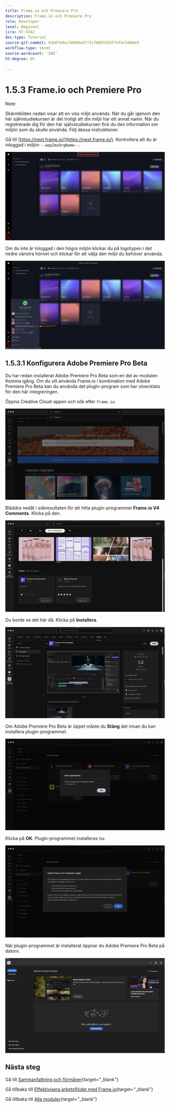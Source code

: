 ```yaml
---
title: Frame.io och Premiere Pro
description: Frame.io och Premiere Pro
role: Developer
level: Beginner
jira: KT-5342
doc-type: Tutorial
source-git-commit: 93e074dac589b0a8773cfd097d24f7efec5400e9
workflow-type: tm+mt
source-wordcount: '242'
ht-degree: 0%

---
```


# 1.5.3 Frame.io och Premiere Pro

>[!NOTE]
>
> Skärmbilden nedan visar att en viss miljö används. När du går igenom den här självstudiekursen är det troligt att din miljö har ett annat namn. När du registrerade dig för den här självstudiekursen fick du den information om miljön som du skulle använda. Följ dessa instruktioner.

Gå till [https://next.frame.io/](https://next.frame.io/). Kontrollera att du är inloggad i miljön `--aepImsOrgName--`.

![Frame.io](./images/frameio1.png)

Om du inte är inloggad i den högra miljön klickar du på logotypen i det nedre vänstra hörnet och klickar för att välja den miljö du behöver använda.

![Frame.io](./images/frameio2.png)

## 1.5.3.1 Konfigurera Adobe Premiere Pro Beta

Du har redan installerat Adobe Premiere Pro Beta som en del av modulen Komma igång. Om du vill använda Frame.io i kombination med Adobe Premiere Pro Beta kan du använda det plugin-program som har utvecklats för den här integreringen.

Öppna Creative Cloud-appen och sök efter `frame.io`.

![Frame.io](./images/frameio23.png)

Bläddra nedåt i sökresultaten för att hitta plugin-programmet **Frame.io V4 Comments**. Klicka på den.

![Frame.io](./images/frameio24.png)

Du borde se det här då. Klicka på **Installera**.

![Frame.io](./images/frameio25.png)

Om Adobe Premiere Pro Beta är öppet måste du **Stäng** det innan du kan installera plugin-programmet.

![Frame.io](./images/frameio26.png)

Klicka på **OK**. Plugin-programmet installeras nu.

![Frame.io](./images/frameio27.png)

När plugin-programmet är installerat öppnar du Adobe Premiere Pro Beta på datorn.

![Frame.io](./images/frameio22.png)

## Nästa steg

Gå till [Sammanfattning och förmåner](./summary.md){target="_blank"}

Gå tillbaka till [Effektivisera arbetsflödet med Frame.io](./frameio.md){target="_blank"}

Gå tillbaka till [Alla moduler](./../../../overview.md){target="_blank"}
